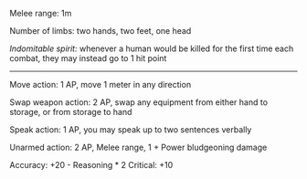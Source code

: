 
Melee range: 1m

Number of limbs: two hands, two feet, one head

*Indomitable spirit:* whenever a human would be killed for the first time each combat, they may instead go to 1 hit point

---

Move action: 1 AP, move 1 meter in any direction

Swap weapon action: 2 AP, swap any equipment from either hand to storage, or from storage to hand

Speak action: 1 AP, you may speak up to two sentences verbally

Unarmed action: 2 AP, Melee range, 1 + Power bludgeoning damage

Accuracy: +20 - Reasoning * 2
Critical: +10